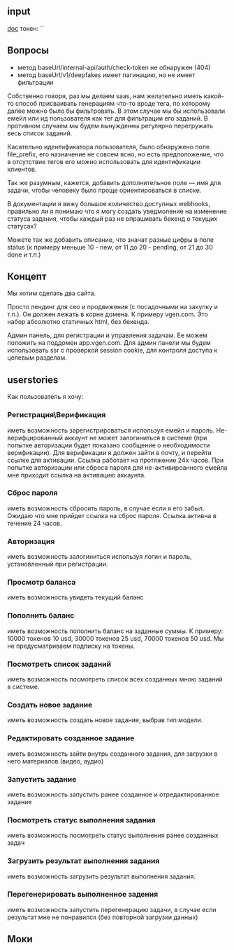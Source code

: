 ## input
[doc](https://docs.google.com/document/d/1wBTdy9cJ-ndc98fhRGp_Hf-hbrtReLXosmn429bsRqM/edit?tab=t.0#heading=h.tixnkkotx3sa)
токен: ``


## Вопросы
- метод baseUrl/internal-api/auth/check-token не обнаружен (404)
- метод baseUrl/v1/deepfakes имеет пагинацию, но не имеет фильтрации

Собственно говоря, раз мы делаем saas, нам желательно иметь какой-то способ присваивать генерациям что-то вроде тега, по которому далее можно было бы фильтровать. В этом случае мы бы использовали емейл или ид пользователя как тег для фильтрации его заданий. В противном случаем мы будем вынужденны регулярно перегружать весь список заданий.

Касательно идентификатора пользователя, было обнаружено поле file_prefix, его назначение не совсем ясно, но есть предположение, что в отсутствие тегов его можно использовать для идентификации клиентов.

Так же разумным, кажется, добавить дополнительное поле — имя для задачи, чтобы человеку было проще ориентироваться в списке.

В документации я вижу большое количество доступных webhooks, правильно ли я понимаю что я могу создать уведмоление на изменение статуса задания, чтобы каждый раз не опрашивать бекенд о текущих статусах?

Можете так же добавить описание, что значат разные цифры в поле status (к примеру меньше 10 - new, от 11 до 20 - pending, от 21 до 30 done и т.п.)

## Концепт
Мы хотим сделать два сайта.

Просто лендинг для сео и продвижения (с посадочными на закупку и т.п.). Он должен лежать в корне домена. К примеру vgen.com. Это набор абсолютно статичных html, без бекенда.

Админ панель, для регистрации и управления задачам. Ее можем положить на поддомен app.vgen.com. Для админ панели мы будем использовать ssr с проверкой session cookie, для контроля доступа к целевым разделам.


## userstories
Как пользователь я хочу:
### Регистрация\Верификация
иметь возможность зарегистрироваться используя емейл и пароль. Не-верифцированный аккаунт не может залогиниться в системе (при попытке авторизации будет показано сообщение о необходимости верификации). Для верификации я должен зайти в почту, и перейти ссылке для активации. Ссылка работает на протяжение 24х часов. При попытке авторизации или сброса пароля для не-активироанного емейла мне приходит ссылка на активацию аккаунта.
### Сброс пароля
иметь возможность сбросить пароль, в случае если я его забыл. Ожидаю что мне прийдет ссылка на сброс пароля. Ссылка активна в течение 24 часов.

### Авторизация
иметь возможность залогиниться используя логин и пароль, установленный при регистрации.

### Просмотр баланса
иметь возможность увидеть текущий баланс

### Пополнить баланс
иметь возможность пополнить баланс на заданные суммы. К примеру:
10000 токенов 10 usd, 30000 токенов 25 usd, 70000 токенов 50 usd. Мы не предусматриваем подписку на токены.

### Посмотреть список заданий
иметь возможность посмотреть список всех созданных мною заданий в системе.

### Создать новое задание
иметь возможность создать новое задание, выбрав тип модели.

### Редактировать созданное задание
иметь возможность зайти внутрь созданного задания, для загрузки в него материалов (видео, аудио)

### Запустить задание
иметь возможность запустить ранее созданное и отредактированное задание

### Посмотреть статус выполнения задания
иметь возможность посмотреть статус выполнения ранее созданных задач

### Загрузить результат выполнения задания
иметь возможность загрузить результат выполнения задания.

### Перегенерировать выполненное задения
иметь возможность запустить перегенерацию задачи, в случае если результат мне не понравился (без повторной загрузки данных)

## Моки
